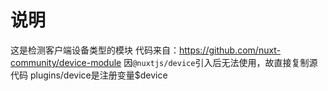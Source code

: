 # 说明
这是检测客户端设备类型的模块
代码来自：https://github.com/nuxt-community/device-module
因`@nuxtjs/device`引入后无法使用，故直接复制源代码
plugins/device是注册变量$device
